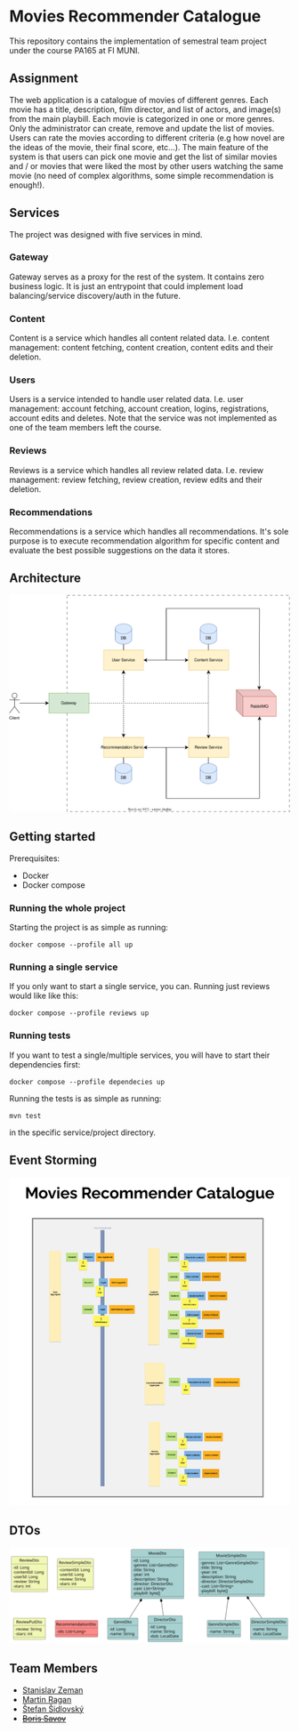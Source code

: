 # Movies Recommender Catalogue

This repository contains the implementation of semestral team project under the course PA165 at FI MUNI.

## Assignment

The web application is a catalogue of movies of different genres. Each movie has a title, description, film director, and list of actors, and image(s) from the main playbill. Each movie is categorized in one or more genres. Only the administrator can create, remove and update the list of movies. Users can rate the movies according to different criteria (e.g how novel are the ideas of the movie, their final score, etc…). The main feature of the system is that users can pick one movie and get the list of similar movies and / or movies that were liked the most by other users watching the same movie (no need of complex algorithms, some simple recommendation is enough!).

## Services

The project was designed with five services in mind.

### Gateway

Gateway serves as a proxy for the rest of the system. It contains zero business logic. It is just an entrypoint that could implement load balancing/service discovery/auth in the future.

### Content

Content is a service which handles all content related data. I.e. content management: content fetching, content creation, content edits and their deletion.

### Users

Users is a service intended to handle user related data. I.e. user management: account fetching, account creation, logins, registrations, account edits and deletes. Note that the service was not implemented as one of the team members left the course.

### Reviews

Reviews is a service which handles all review related data. I.e. review management: review fetching, review creation, review edits and their deletion.

### Recommendations

Recommendations is a service which handles all recommendations. It's sole purpose is to execute recommendation algorithm for specific content and evaluate the best possible suggestions on the data it stores.

## Architecture

![Architecture](docs/architecture.svg)

## Getting started

Prerequisites:
- Docker
- Docker compose

### Running the whole project

Starting the project is as simple as running:
```
docker compose --profile all up
```

### Running a single service

If you only want to start a single service, you can. Running just reviews would like like this:
```
docker compose --profile reviews up
```

### Running tests

If you want to test a single/multiple services, you will have to start their dependencies first:
```
docker compose --profile dependecies up
```
Running the tests is as simple as running:
```
mvn test
``` 
in the specific service/project directory.

## Event Storming

![Event Storming](docs/event-storming.png)

## DTOs

![DTOs](docs/dtos.svg)

## Team Members

- [Stanislav Zeman](https://is.muni.cz/auth/osoba/524881)
- [Martin Ragan](https://is.muni.cz/auth/osoba/524712)
- [Štefan Šidlovský](https://is.muni.cz/auth/osoba/514508)
- [~~Boris Savov~~](https://is.muni.cz/auth/osoba/524847)

